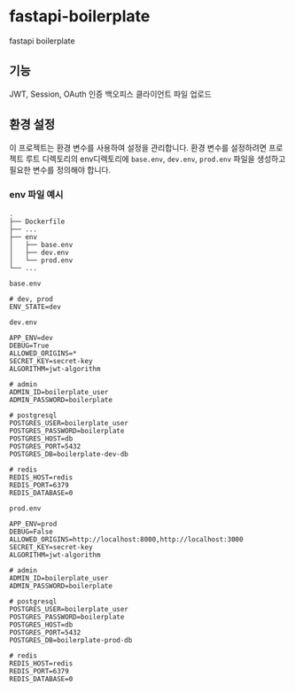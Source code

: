 # fastapi-boilerplate

fastapi boilerplate

## 기능

JWT, Session, OAuth 인증
백오피스
클라이언트
파일 업로드

## 환경 설정

이 프로젝트는 환경 변수를 사용하여 설정을 관리합니다. 환경 변수를 설정하려면 프로젝트 루트 디렉토리의 env디렉토리에 `base.env`, `dev.env`, `prod.env` 파일을 생성하고 필요한 변수를 정의해야 합니다.

### env 파일 예시

```
.
├── Dockerfile
├── ...
├── env
│   ├── base.env
│   ├── dev.env
│   └── prod.env
└── ...
```

`base.env` 

```plaintext
# dev, prod
ENV_STATE=dev
```

`dev.env` 

```plaintext
APP_ENV=dev
DEBUG=True
ALLOWED_ORIGINS=*
SECRET_KEY=secret-key
ALGORITHM=jwt-algorithm

# admin
ADMIN_ID=boilerplate_user
ADMIN_PASSWORD=boilerplate

# postgresql
POSTGRES_USER=boilerplate_user
POSTGRES_PASSWORD=boilerplate
POSTGRES_HOST=db
POSTGRES_PORT=5432
POSTGRES_DB=boilerplate-dev-db

# redis
REDIS_HOST=redis
REDIS_PORT=6379
REDIS_DATABASE=0
```

`prod.env` 

```plaintext
APP_ENV=prod
DEBUG=False
ALLOWED_ORIGINS=http://localhost:8000,http://localhost:3000
SECRET_KEY=secret-key
ALGORITHM=jwt-algorithm

# admin
ADMIN_ID=boilerplate_user
ADMIN_PASSWORD=boilerplate

# postgresql
POSTGRES_USER=boilerplate_user
POSTGRES_PASSWORD=boilerplate
POSTGRES_HOST=db
POSTGRES_PORT=5432
POSTGRES_DB=boilerplate-prod-db

# redis
REDIS_HOST=redis
REDIS_PORT=6379
REDIS_DATABASE=0
```